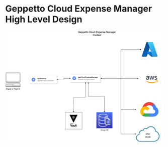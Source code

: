 # Geppetto Cloud Expense Manager High Level Design


![testing-draft](./images/gep-cloud-expense-manager-context-context-1.drawio.png)